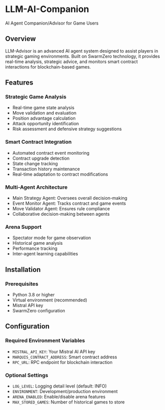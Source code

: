 # LLM-AI-Companion
AI Agent Companion/Advisor for Game Users

## Overview
LLM-Advisor is an advanced AI agent system designed to assist players in strategic gaming environments. Built on SwarmZero technology, it provides real-time analysis, strategic advice, and monitors smart contract interactions for blockchain-based games.

## Features

### Strategic Game Analysis
- Real-time game state analysis
- Move validation and evaluation
- Position advantage calculation
- Attack opportunity identification
- Risk assessment and defensive strategy suggestions

### Smart Contract Integration
- Automated contract event monitoring
- Contract upgrade detection
- State change tracking
- Transaction history maintenance
- Real-time adaptation to contract modifications

### Multi-Agent Architecture
- Main Strategy Agent: Oversees overall decision-making
- Event Monitor Agent: Tracks contract and game events
- Move Validator Agent: Ensures rule compliance
- Collaborative decision-making between agents

### Arena Support
- Spectator mode for game observation
- Historical game analysis
- Performance tracking
- Inter-agent learning capabilities

## Installation

### Prerequisites
- Python 3.8 or higher
- Virtual environment (recommended)
- Mistral API key
- SwarmZero configuration

## Configuration

### Required Environment Variables
- `MISTRAL_API_KEY`: Your Mistral AI API key
- `MARQUIS_CONTRACT_ADDRESS`: Smart contract address
- `RPC_URL`: RPC endpoint for blockchain interaction

### Optional Settings
- `LOG_LEVEL`: Logging detail level (default: INFO)
- `ENVIRONMENT`: Development/production environment
- `ARENA_ENABLED`: Enable/disable arena features
- `MAX_STORED_GAMES`: Number of historical games to store


